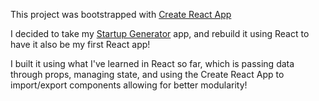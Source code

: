 This project was bootstrapped with [Create React App](https://github.com/facebook/create-react-app)

I decided to take my [Startup Generator](https://github.com/andrews1022/startup-generator) app, and rebuild it using React to have it also be my first React app!

I built it using what I've learned in React so far, which is passing data through props, managing state, and using the Create React App to import/export components allowing for better modularity!